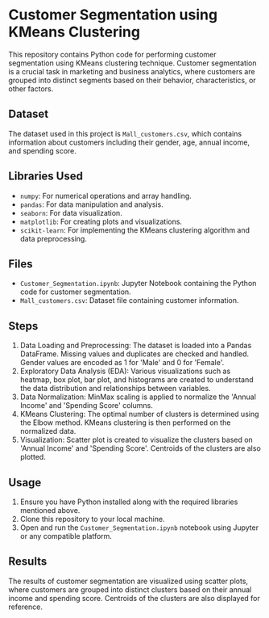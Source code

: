 # Customer Segmentation using KMeans Clustering

This repository contains Python code for performing customer segmentation using KMeans clustering technique. Customer segmentation is a crucial task in marketing and business analytics, where customers are grouped into distinct segments based on their behavior, characteristics, or other factors. 

## Dataset
The dataset used in this project is `Mall_customers.csv`, which contains information about customers including their gender, age, annual income, and spending score.

## Libraries Used
- `numpy`: For numerical operations and array handling.
- `pandas`: For data manipulation and analysis.
- `seaborn`: For data visualization.
- `matplotlib`: For creating plots and visualizations.
- `scikit-learn`: For implementing the KMeans clustering algorithm and data preprocessing.

## Files
- `Customer_Segmentation.ipynb`: Jupyter Notebook containing the Python code for customer segmentation.
- `Mall_customers.csv`: Dataset file containing customer information.

## Steps
1. Data Loading and Preprocessing: The dataset is loaded into a Pandas DataFrame. Missing values and duplicates are checked and handled. Gender values are encoded as 1 for 'Male' and 0 for 'Female'.
2. Exploratory Data Analysis (EDA): Various visualizations such as heatmap, box plot, bar plot, and histograms are created to understand the data distribution and relationships between variables.
3. Data Normalization: MinMax scaling is applied to normalize the 'Annual Income' and 'Spending Score' columns.
4. KMeans Clustering: The optimal number of clusters is determined using the Elbow method. KMeans clustering is then performed on the normalized data.
5. Visualization: Scatter plot is created to visualize the clusters based on 'Annual Income' and 'Spending Score'. Centroids of the clusters are also plotted.

## Usage
1. Ensure you have Python installed along with the required libraries mentioned above.
2. Clone this repository to your local machine.
3. Open and run the `Customer_Segmentation.ipynb` notebook using Jupyter or any compatible platform.

## Results
The results of customer segmentation are visualized using scatter plots, where customers are grouped into distinct clusters based on their annual income and spending score. Centroids of the clusters are also displayed for reference.
